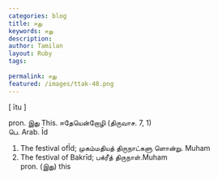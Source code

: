 ```yaml
---
categories: blog
title: ஈது
keywords: ஈது
description: 
author: Tamilan
layout: Ruby
tags: 
 
permalink: ஈது
featured: /images/ttak-48.png
---
```

  
[ ītu ]  
  
pron. இது This. ஈதேயென்றோழி (திருவாச. 7, 1)  
பெ. Arab. Īd  
1. The festival ofĪd; முகம்மதியத் திருநாட்களு ளொன்று. Muham  
2. The festival of Bakrīd; பக்ரீத் திருநாள்.Muham  
pron. (இது) this